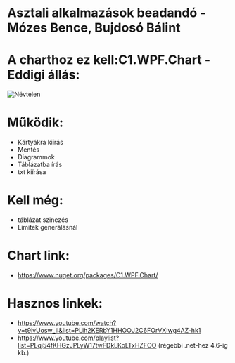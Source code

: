 # Asztali alkalmazások beadandó - Mózes Bence, Bujdosó Bálint
# A charthoz ez kell:C1.WPF.Chart - Eddigi állás:
![Névtelen](https://github.com/bujdosobalintlaszlo/Asztali_c-_wpf_dhondt/assets/118969351/077971d3-9a24-4562-b7db-1d719617365a)

# Működik:
- Kártyákra kiírás
- Mentés
- Diagrammok
- Táblázatba írás
- txt kiírása
# Kell még:
- táblázat szinezés
- Limitek generálásnál
# Chart link: 
- https://www.nuget.org/packages/C1.WPF.Chart/
# Hasznos linkek:
- https://www.youtube.com/watch?v=t9ivUosw_iI&list=PLih2KERbY1HHOOJ2C6FOrVXIwg4AZ-hk1
- https://www.youtube.com/playlist?list=PLqj54fKHGzJPLyW17twFDkLKoLTxHZFOO (régebbi .net-hez 4.6-ig kb.)
